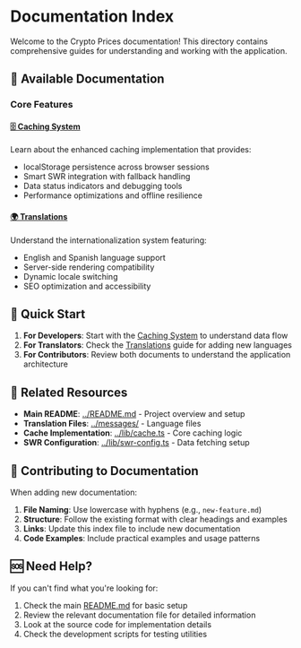 # Documentation Index

Welcome to the Crypto Prices documentation! This directory contains comprehensive guides for understanding and working with the application.

## 📖 Available Documentation

### Core Features

#### [🗄️ Caching System](./caching.md)

Learn about the enhanced caching implementation that provides:

- localStorage persistence across browser sessions
- Smart SWR integration with fallback handling
- Data status indicators and debugging tools
- Performance optimizations and offline resilience

#### [🌍 Translations](./translations.md)

Understand the internationalization system featuring:

- English and Spanish language support
- Server-side rendering compatibility
- Dynamic locale switching
- SEO optimization and accessibility

## 🚀 Quick Start

1. **For Developers**: Start with the [Caching System](./caching.md) to understand data flow
2. **For Translators**: Check the [Translations](./translations.md) guide for adding new languages
3. **For Contributors**: Review both documents to understand the application architecture

## 🔗 Related Resources

- **Main README**: [../README.md](../README.md) - Project overview and setup
- **Translation Files**: [../messages/](../messages/) - Language files
- **Cache Implementation**: [../lib/cache.ts](../lib/cache.ts) - Core caching logic
- **SWR Configuration**: [../lib/swr-config.ts](../lib/swr-config.ts) - Data fetching setup

## 📝 Contributing to Documentation

When adding new documentation:

1. **File Naming**: Use lowercase with hyphens (e.g., `new-feature.md`)
2. **Structure**: Follow the existing format with clear headings and examples
3. **Links**: Update this index file to include new documentation
4. **Code Examples**: Include practical examples and usage patterns

## 🆘 Need Help?

If you can't find what you're looking for:

1. Check the main [README.md](../README.md) for basic setup
2. Review the relevant documentation file for detailed information
3. Look at the source code for implementation details
4. Check the development scripts for testing utilities
